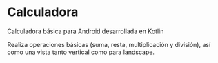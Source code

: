 # Calculadora
Calculadora básica para Android desarrollada en Kotlin

Realiza operaciones básicas (suma, resta, multiplicación y división), así como una vista tanto vertical como para landscape.
